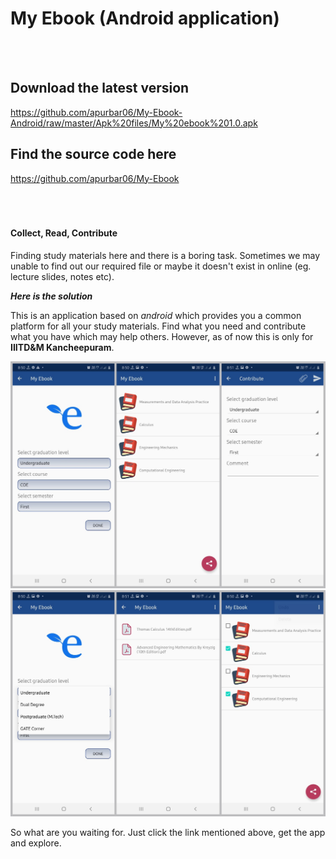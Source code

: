 # My Ebook (Android application)

<br/><br/>
## Download the latest version
https://github.com/apurbar06/My-Ebook-Android/raw/master/Apk%20files/My%20ebook%201.0.apk

## Find the source code here
https://github.com/apurbar06/My-Ebook
<br/><br/><br/><br/>


#### Collect, Read, Contribute
Finding study materials here and there is a boring task. Sometimes we may unable to find out our required file or maybe it doesn't exist in online (eg. lecture slides, notes etc).

***Here is the solution***

This is an application based on *android* which provides you a common platform for all your study materials. Find what you need and contribute what you have which may help others. However, as of now this is only for **IIITD&M Kancheepuram**.





<img src = "Images/First Image.jpg" width=800>

<img src = "Images/Second image.jpg" width=800>




So what are you waiting for. Just click the link mentioned above, get the app and explore. 

